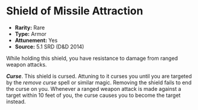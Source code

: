# Shield of Missile Attraction

- **Rarity:** Rare
- **Type:** Armor
- **Attunement:** Yes
- **Source:** 5.1 SRD (D&D 2014)

While holding this shield, you have resistance to damage from ranged weapon attacks.

**_Curse_**. This shield is cursed. Attuning to it curses you until you are targeted by the _remove curse_ spell or similar magic. Removing the shield fails to end the curse on you. Whenever a ranged weapon attack is made against a target within 10 feet of you, the curse causes you to become the target instead.
